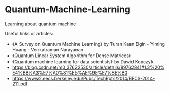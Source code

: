 # Quantum-Machine-Learning
Learning about quantum machine 

Useful links or articles:
* 《A Survey on Quantum Machine Learning》 by Turan Kaan Elgin - Yiming Huang - Venkatraman Narayanan
* 《Quantum Linear System Algorithm for Dense Matrices》
* 《Quantum machine learning for data scientists》 by Dawid Kopczyk
* https://blog.csdn.net/m0_37622530/article/details/89762841#1.3%20%E4%BB%A3%E7%A0%81%E5%AE%9E%E7%8E%B0
* https://www2.eecs.berkeley.edu/Pubs/TechRpts/2014/EECS-2014-211.pdf
